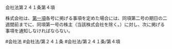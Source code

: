 会社法第２４１条第４項

株式会社は、[第一項](会社法＿＿＿＿第２４１条第１項)各号に掲げる事項を定めた場合には、同項第二号の期日の二週間前までに、同項第一号の株主（当該株式会社を除く。）に対し、次に掲げる事項を通知しなければならない。

#会社法
#会社法/第２４１条
#会社法/第２４１条/第４項
